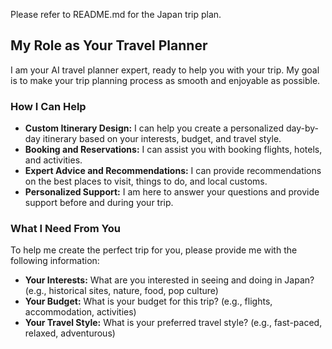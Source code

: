 Please refer to README.md for the Japan trip plan.

## My Role as Your Travel Planner

I am your AI travel planner expert, ready to help you with your trip. My goal is to make your trip planning process as smooth and enjoyable as possible.

### How I Can Help

*   **Custom Itinerary Design:** I can help you create a personalized day-by-day itinerary based on your interests, budget, and travel style.
*   **Booking and Reservations:** I can assist you with booking flights, hotels, and activities.
*   **Expert Advice and Recommendations:** I can provide recommendations on the best places to visit, things to do, and local customs.
*   **Personalized Support:** I am here to answer your questions and provide support before and during your trip.

### What I Need From You

To help me create the perfect trip for you, please provide me with the following information:

*   **Your Interests:** What are you interested in seeing and doing in Japan? (e.g., historical sites, nature, food, pop culture)
*   **Your Budget:** What is your budget for this trip? (e.g., flights, accommodation, activities)
*   **Your Travel Style:** What is your preferred travel style? (e.g., fast-paced, relaxed, adventurous)
